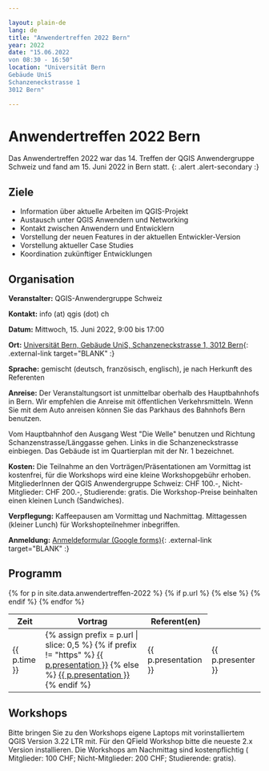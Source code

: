 ```yaml
---

layout: plain-de
lang: de
title: "Anwendertreffen 2022 Bern"
year: 2022
date: "15.06.2022
von 08:30 - 16:50"
location: "Universität Bern
Gebäude UniS
Schanzeneckstrasse 1
3012 Bern"

---
```


# Anwendertreffen 2022 Bern

Das Anwendertreffen 2022 war das 14. Treffen der QGIS Anwendergruppe Schweiz und fand am 15. Juni 2022 in Bern statt.
{: .alert .alert-secondary :}

## Ziele

* Information über aktuelle Arbeiten im QGIS-Projekt
* Austausch unter QGIS Anwendern und Networking
* Kontakt zwischen Anwendern und Entwicklern
* Vorstellung der neuen Features in der aktuellen Entwickler-Version
* Vorstellung aktueller Case Studies
* Koordination zukünftiger Entwicklungen

## Organisation

**Veranstalter:** QGIS-Anwendergruppe Schweiz

**Kontakt:** info (at) qgis (dot) ch

**Datum:** Mittwoch, 15. Juni 2022, 9:00 bis 17:00

**Ort:** [Universität Bern, Gebäude UniS, Schanzeneckstrasse 1, 3012 Bern](https://www.unibe.ch/universitaet/campus__und__infrastruktur/lageplaene__und__hoerraeume/lageplaene/4__unis/index_ger.html){: .external-link target="BLANK" :}

**Sprache:** gemischt (deutsch, französisch, englisch), je nach Herkunft des Referenten

**Anreise:** Der Veranstaltungsort ist unmittelbar oberhalb des Hauptbahnhofs in Bern. Wir empfehlen die Anreise mit öffentlichen Verkehrsmitteln. Wenn Sie mit dem Auto anreisen können Sie das Parkhaus des Bahnhofs Bern benutzen.

Vom Hauptbahnhof den Ausgang West "Die Welle" benutzen und Richtung Schanzenstrasse/Länggasse gehen. Links in die Schanzeneckstrasse einbiegen. Das Gebäude ist im Quartierplan mit der Nr. 1 bezeichnet.

**Kosten:**  Die Teilnahme an den Vorträgen/Präsentationen am Vormittag ist kostenfrei, für die Workshops wird eine kleine Workshopgebühr erhoben. MitgliederInnen der QGIS Anwendergruppe Schweiz: CHF 100.-, Nicht-Mitglieder: CHF 200.-, Studierende: gratis. Die Workshop-Preise beinhalten einen kleinen Lunch (Sandwiches).

**Verpflegung:** Kaffeepausen am Vormittag und Nachmittag. Mittagessen (kleiner Lunch) für Workshopteilnehmer inbegriffen.

**Anmeldung:** [Anmeldeformular (Google forms)](https://forms.gle/G7dNzNKM5W7q8dAu6){: .external-link target="BLANK" :}

## Programm

<table class="table table-striped">
  <thead>
    <tr>
      <th scope="col">Zeit</th>
      <th scope="col">Vortrag</th>
      <th scope="col">Referent(en)</th>
    </tr>
  </thead>
  <tbody>
{% for p in site.data.anwendertreffen-2022 %}
    <tr>
      <td>{{ p.time }}</td>
      {% if p.url %}
      <td>
        {% assign prefix = p.url | slice: 0,5 %}
        {% if prefix != "https" %}
        <a href="{% link {{ p.url }} %}">{{ p.presentation }}</a>
        {% else %}
        <a href="{{ p.url }}" class="external-link">{{ p.presentation }}</a>
        {% endif %}
      </td>
      {% else %}
      <td>{{ p.presentation }}</td>
      {% endif %}
      <td>{{ p.presenter }}</td>
    </tr> 
{% endfor %}
  </tbody>
</table>

## Workshops

Bitte bringen Sie zu den Workshops eigene Laptops mit vorinstalliertem QGIS Version 3.22 LTR mit. Für den QField Workshop bitte die neueste 2.x Version installieren. Die Workshops am Nachmittag sind kostenpflichtig ( Mitglieder: 100 CHF; Nicht-Mitglieder: 200 CHF; Studierende: gratis).
